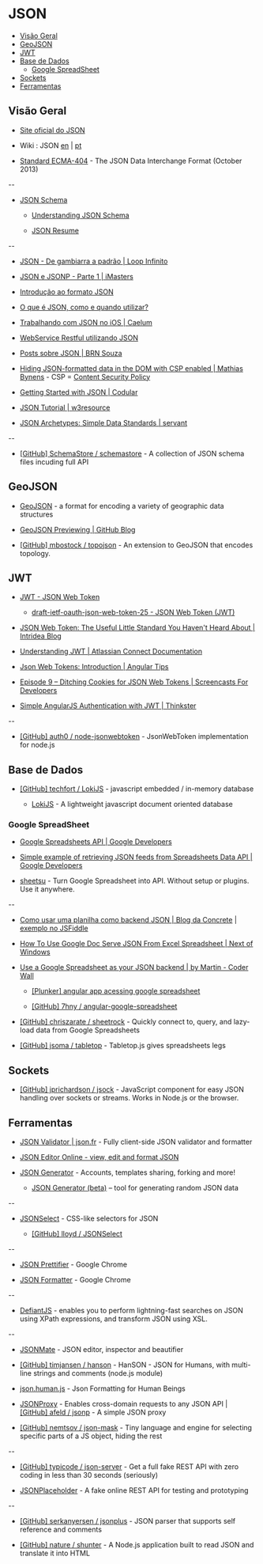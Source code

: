 # JSON

<!-- toc -->

* [Visão Geral](#visão-geral)
* [GeoJSON](#geojson)
* [JWT](#jwt)
* [Base de Dados](#base-de-dados)
  * [Google SpreadSheet](#google-spreadsheet)
* [Sockets](#sockets)
* [Ferramentas](#ferramentas)

<!-- toc stop -->


## Visão Geral

* [Site oficial do JSON](http://www.json.org/)

* Wiki : JSON [en](http://en.wikipedia.org/wiki/JSON) | [pt](http://pt.wikipedia.org/wiki/JSON)

* [Standard ECMA-404](http://www.ecma-international.org/publications/standards/Ecma-404.htm) - The JSON Data Interchange Format (October 2013)

--

* [JSON Schema](http://json-schema.org/)

  * [Understanding JSON Schema](http://spacetelescope.github.io/understanding-json-schema/index.html)

  * [JSON Resume](http://jsonresume.org/)

--

* [JSON - De gambiarra a padrão | Loop Infinito](http://loopinfinito.com.br/2013/06/18/json-de-gambiarra-a-padrao/)

* [JSON e JSONP - Parte 1 | iMasters](http://imasters.com.br/artigo/21303/javascript/json-e-jsonp-parte-1)

* [Introdução ao formato JSON](http://www.devmedia.com.br/introducao-ao-formato-json/25275)

* [O que é JSON, como e quando utilizar?](http://www.tidbits.com.br/o-que-e-json-como-e-quando-utilizar)

* [Trabalhando com JSON no iOS | Caelum](http://blog.caelum.com.br/trabalhando-com-json-no-ios/)

* [WebService Restful utilizando JSON](http://www.k19.com.br/artigos/webservice-restful-utilizando-json/)

* [Posts sobre JSON | BRN Souza](http://www.brnsouza.com/blog/index.php/tag/json/)

* [Hiding JSON-formatted data in the DOM with CSP enabled | Mathias Bynens](http://mathiasbynens.be/notes/json-dom-csp) - CSP = [Content Security Policy](http://www.w3.org/TR/CSP/)

* [Getting Started with JSON | Codular](http://codular.com/json)

* [JSON Tutorial | w3resource](http://www.w3resource.com/JSON/introduction.php)

* [JSON Archetypes: Simple Data Standards | servant](http://blog.servant.co/json-archetypes/)

--

* [[GitHub] SchemaStore / schemastore](https://github.com/SchemaStore/schemastore) - A collection of JSON schema files incuding full API


## GeoJSON

* [GeoJSON](http://geojson.org/) - a format for encoding a variety of geographic data structures

* [GeoJSON Previewing | GitHub Blog](https://github.com/blog/1638-geojson-previewing)

* [[GitHub] mbostock / topojson](https://github.com/mbostock/topojson) - An extension to GeoJSON that encodes topology.


## JWT

* [JWT - JSON Web Token](http://jwt.io/)

  * [draft-ietf-oauth-json-web-token-25 - JSON Web Token (JWT)](https://tools.ietf.org/html/draft-ietf-oauth-json-web-token-25)

* [JSON Web Token: The Useful Little Standard You Haven't Heard About | Intridea Blog](http://www.intridea.com/blog/2013/11/7/json-web-token-the-useful-little-standard-you-haven-t-heard-about)

* [Understanding JWT | Atlassian Connect Documentation](https://developer.atlassian.com/static/connect/docs/concepts/understanding-jwt.html)

* [Json Web Tokens: Introduction | Angular Tips](http://angular-tips.com/blog/2014/05/json-web-tokens-introduction/)

* [Episode 9 – Ditching Cookies for JSON Web Tokens | Screencasts For Developers](http://knowthen.com/episode-9-ditching-cookies-for-json-web-tokens/)

* [Simple AngularJS Authentication with JWT | Thinkster](https://thinkster.io/angularjs-jwt-auth/)

--

* [[GitHub] auth0 / node-jsonwebtoken](https://github.com/auth0/node-jsonwebtoken) - JsonWebToken implementation for node.js


## Base de Dados

* [[GitHub] techfort / LokiJS](https://github.com/techfort/LokiJS) - javascript embedded / in-memory database

  * [LokiJS](http://lokijs.org/) - A lightweight javascript document oriented database


### Google SpreadSheet

* [Google Spreadsheets API | Google Developers](https://developers.google.com/google-apps/spreadsheets/)

* [Simple example of retrieving JSON feeds from Spreadsheets Data API | Google Developers](https://developers.google.com/gdata/samples/spreadsheet_sample)

* [sheetsu](http://sheetsu.com/) - Turn Google Spreadsheet into API. Without setup or plugins. Use it anywhere.

--

* [Como usar uma planilha como backend JSON | Blog da Concrete](http://blog.concretesolutions.com.br/2014/07/como-usar-uma-planilha-como-backend-json/) | [exemplo no JSFiddle](http://jsfiddle.net/jfelipesp/eg4PB/)

* [How To Use Google Doc Serve JSON From Excel Spreadsheet | Next of Windows](http://www.nextofwindows.com/how-to-use-google-doc-spreadsheet-serve-json-from-excel-spreadsheet/)

* [Use a Google Spreadsheet as your JSON backend | by Martin - Coder Wall](https://coderwall.com/p/duapqq)

  * [[Plunker] angular app acessing google spreadsheet](http://plnkr.co/edit/BtbSCVOh7KJsMHjANxMP?p=preview)

  * [[GitHub] 7hny / angular-google-spreadsheet](https://github.com/7hny/angular-google-spreadsheet)

* [[GitHub] chriszarate / sheetrock](https://github.com/chriszarate/sheetrock) - Quickly connect to, query, and lazy-load data from Google Spreadsheets

* [[GitHub] jsoma / tabletop](https://github.com/jsoma/tabletop) - Tabletop.js gives spreadsheets legs


## Sockets

* [[GitHub] jprichardson / jsock](https://github.com/jprichardson/jsock) - JavaScript component for easy JSON handling over sockets or streams. Works in Node.js or the browser.


## Ferramentas

* [JSON Validator | json.fr](http://www.json.fr/) - Fully client-side JSON validator and formatter

* [JSON Editor Online - view, edit and format JSON](http://jsoneditoronline.org/)

* [JSON Generator](http://www.json-generator.com/) - Accounts, templates sharing, forking and more!

  * [JSON Generator (beta)](http://beta.json-generator.com/) – tool for generating random JSON data

--

* [JSONSelect](http://jsonselect.org/) - CSS-like selectors for JSON

  * [[GitHub] lloyd / JSONSelect](https://github.com/lloyd/JSONSelect)

--

* [JSON Prettifier](https://chrome.google.com/webstore/detail/json-prettifier/kccpfgilgmgbipamhohknpokhibinhhj) - Google Chrome

* [JSON Formatter](https://chrome.google.com/webstore/detail/json-formatter/bcjindcccaagfpapjjmafapmmgkkhgoa) - Google Chrome

--

* [DefiantJS](http://www.defiantjs.com/) - enables you to perform lightning-fast searches on JSON using XPath expressions, and transform JSON using XSL.

--

* [JSONMate](http://jsonmate.com/) - JSON editor, inspector and beautifier

* [[GitHub] timjansen / hanson](https://github.com/timjansen/hanson) - HanSON - JSON for Humans, with multi-line strings and comments (node.js module)

* [json.human.js](http://marianoguerra.github.io/json.human.js/) - Json Formatting for Human Beings

* [JSONProxy](http://jsonp.jit.su/) - Enables cross-domain requests to any JSON API | [[GitHub] afeld / jsonp](https://github.com/afeld/jsonp) - A simple JSON proxy

* [[GitHub] nemtsov / json-mask](https://github.com/nemtsov/json-mask) - Tiny language and engine for selecting specific parts of a JS object, hiding the rest

--

* [[GitHub] typicode / json-server](https://github.com/typicode/json-server) - Get a full fake REST API with zero coding in less than 30 seconds (seriously)

* [JSONPlaceholder](http://jsonplaceholder.typicode.com/) - A fake online REST API for testing and prototyping

--

* [[GitHub] serkanyersen / jsonplus](https://github.com/serkanyersen/jsonplus) - JSON parser that supports self reference and comments

* [[GitHub] nature / shunter](https://github.com/nature/shunter) - A Node.js application built to read JSON and translate it into HTML
